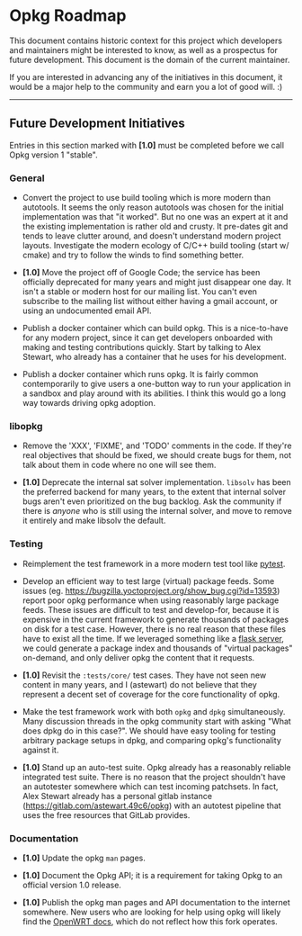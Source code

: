 # Opkg Roadmap

This document contains historic context for this project which developers and maintainers might be interested to know, as well as a prospectus for future development. This document is the domain of the current maintainer.

If you are interested in advancing any of the initiatives in this document, it would be a major help to the community and earn you a lot of good will. :)


----
## Future Development Initiatives

Entries in this section marked with **[1.0]** must be completed before we call Opkg version 1 "stable".


### General

* Convert the project to use build tooling which is more modern than autotools. It seems the only reason autotools was chosen for the initial implementation was that "it worked". But no one was an expert at it and the existing implementation is rather old and crusty. It pre-dates git and tends to leave clutter around, and doesn't understand modern project layouts. Investigate the modern ecology of C/C++ build tooling (start w/ cmake) and try to follow the winds to find something better.

* **[1.0]** Move the project off of Google Code; the service has been officially deprecated for many years and might just disappear one day. It isn't a stable or modern host for our mailing list. You can't even subscribe to the mailing list without either having a gmail account, or using an undocumented email API.

* Publish a docker container which can build opkg. This is a nice-to-have for any modern project, since it can get developers onboarded with making and testing contributions quickly. Start by talking to Alex Stewart, who already has a container that he uses for his development.

* Publish a docker container which runs opkg. It is fairly common contemporarily to give users a one-button way to run your application in a sandbox and play around with its abilities. I think this would go a long way towards driving opkg adoption.


### libopkg

* Remove the 'XXX', 'FIXME', and 'TODO' comments in the code. If they're real objectives that should be fixed, we should create bugs for them, not talk about them in code where no one will see them.

* **[1.0]** Deprecate the internal sat solver implementation. `libsolv` has been the preferred backend for many years, to the extent that internal solver bugs aren't even prioritized on the bug backlog. Ask the community if there is *anyone* who is still using the internal solver, and move to remove it entirely and make libsolv the default.


### Testing

* Reimplement the test framework in a more modern test tool like [pytest](https://docs.pytest.org/en/7.2.x/).

* Develop an efficient way to test large (virtual) package feeds. Some issues (eg. https://bugzilla.yoctoproject.org/show_bug.cgi?id=13593) report poor opkg performance when using reasonably large package feeds. These issues are difficult to test and develop-for, because it is expensive in the current framework to generate thousands of packages on disk for a test case. However, there is no real reason that these files have to exist all the time. If we leveraged something like a [flask server](https://flask.palletsprojects.com/en/2.2.x/), we could generate a package index and thousands of "virtual packages" on-demand, and only deliver opkg the content that it requests.

* **[1.0]** Revisit the `:tests/core/` test cases. They have not seen new content in many years, and I (astewart) do not believe that they represent a decent set of coverage for the core functionality of opkg.

* Make the test framework work with both `opkg` and `dpkg` simultaneously. Many discussion threads in the opkg community start with asking "What does dpkg do in this case?". We should have easy tooling for testing arbitrary package setups in dpkg, and comparing opkg's functionality against it.

* **[1.0]** Stand up an auto-test suite. Opkg already has a reasonably reliable integrated test suite. There is no reason that the project shouldn't have an autotester somewhere which can test incoming patchsets. In fact, Alex Stewart already has a personal gitlab instance (https://gitlab.com/astewart.49c6/opkg) with an autotest pipeline that uses the free resources that GitLab provides.


### Documentation

* **[1.0]** Update the opkg `man` pages.

* **[1.0]** Document the Opkg API; it is a requirement for taking Opkg to an official version 1.0 release.
  
* **[1.0]** Publish the opkg man pages and API documentation to the internet somewhere. New users who are looking for help using opkg will likely find the [OpenWRT docs](https://openwrt.org/docs/guide-user/additional-software/opkg), which do not reflect how this fork operates.
